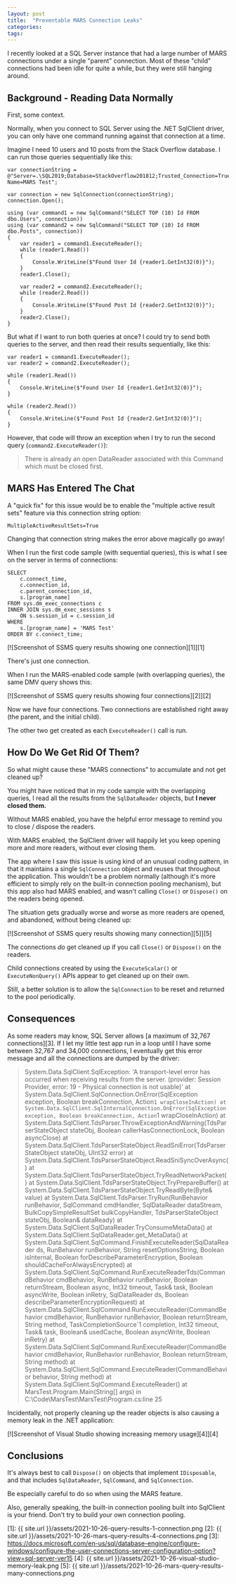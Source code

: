 ```yaml
---
layout: post
title:  "Preventable MARS Connection Leaks"
categories: 
tags: 
---
```


I recently looked at a SQL Server instance that had a large number of MARS connections under a single "parent" connection.  Most of these "child" connections had been idle for quite a while, but they were still hanging around.

## Background - Reading Data Normally

First, some context.

Normally, when you connect to SQL Server using the .NET SqlClient driver, you can only have one command running against that connection at a time.

Imagine I need 10 users and 10 posts from the Stack Overflow database.  I can run those queries sequentially like this:

    var connectionString = @"Server=.\SQL2019;Database=StackOverflow201812;Trusted_Connection=True;Application Name=MARS Test";

    var connection = new SqlConnection(connectionString);
    connection.Open();

    using (var command1 = new SqlCommand("SELECT TOP (10) Id FROM dbo.Users", connection))
    using (var command2 = new SqlCommand("SELECT TOP (10) Id FROM dbo.Posts", connection))
    {
        var reader1 = command1.ExecuteReader();
        while (reader1.Read())
        {
            Console.WriteLine($"Found User Id {reader1.GetInt32(0)}");
        }
        reader1.Close();

        var reader2 = command2.ExecuteReader();
        while (reader2.Read())
        {
            Console.WriteLine($"Found Post Id {reader2.GetInt32(0)}");
        }
        reader2.Close();
    }

But what if I want to run both queries at once?  I could try to send both queries to the server, and then read their results sequentially, like this:

    var reader1 = command1.ExecuteReader();
    var reader2 = command2.ExecuteReader();

    while (reader1.Read())
    {
        Console.WriteLine($"Found User Id {reader1.GetInt32(0)}");
    }

    while (reader2.Read())
    {
        Console.WriteLine($"Found Post Id {reader2.GetInt32(0)}");
    }

However, that code will throw an exception when I try to run the second query (`command2.ExecuteReader()`):

> There is already an open DataReader associated with this Command which must be closed first.

## MARS Has Entered The Chat

A "quick fix" for this issue would be to enable the "multiple active result sets" feature via this connection string option:

    MultipleActiveResultSets=True

Changing that connection string makes the error above magically go away!

When I run the first code sample (with sequential queries), this is what I see on the server in terms of connections:

    SELECT 
        c.connect_time,
        c.connection_id,
        c.parent_connection_id,
        s.[program_name]
    FROM sys.dm_exec_connections c
    INNER JOIN sys.dm_exec_sessions s
        ON s.session_id = c.session_id
    WHERE
        s.[program_name] = 'MARS Test'
    ORDER BY c.connect_time;

[![Screenshot of SSMS query results showing one connection][1]][1]

There's just one connection.

When I run the MARS-enabled code sample (with overlapping queries), the same DMV query shows this:

[![Screenshot of SSMS query results showing four connections][2]][2]

Now we have four connections.  Two connections are established right away (the parent, and the initial child).

The other two get created as each `ExecuteReader()` call is run.

## How Do We Get Rid Of Them?

So what might cause these "MARS connections" to accumulate and not get cleaned up?

You might have noticed that in my code sample with the overlapping queries, I read all the results from the `SqlDataReader` objects, but **I never closed them.**

Without MARS enabled, you have the helpful error message to remind you to close / dispose the readers.

With MARS enabled, the SqlClient driver will happily let you keep opening more and more readers, without ever closing them.

The app where I saw this issue is using kind of an unusual coding pattern, in that it maintains a single `SqlConnection` object and reuses that throughout the application. This wouldn't be a problem normally (although it's more efficient to simply rely on the built-in connection pooling mechanism), but this app also had MARS enabled, and wasn't calling `Close()` or `Dispose()` on the readers being opened.

The situation gets gradually worse and worse as more readers are opened, and abandoned, without being cleaned up:

[![Screenshot of SSMS query results showing many connection][5]][5]

The connections *do* get cleaned up if you call `Close()` or `Dispose()` on the readers.

Child connections created by using the `ExecuteScalar()` or `ExecuteNonQuery()` APIs appear to get cleaned up on their own.  

Still, a better solution is to allow the `SqlConnection` to be reset and returned to the pool periodically.

## Consequences

As some readers may know, SQL Server allows [a maximum of 32,767 connections][3].  If I let my little test app run in a loop until I have some between 32,767 and 34,000 connections, I eventually get this error message and all the connections are dumped by the driver:

> System.Data.SqlClient.SqlException: 'A transport-level error has occurred when receiving results from the server. (provider: Session Provider, error: 19 - Physical connection is not usable)'
>   at System.Data.SqlClient.SqlConnection.OnError(SqlException exception, Boolean breakConnection, Action`1 wrapCloseInAction)
>   at System.Data.SqlClient.SqlInternalConnection.OnError(SqlException exception, Boolean breakConnection, Action`1 wrapCloseInAction)
>   at System.Data.SqlClient.TdsParser.ThrowExceptionAndWarning(TdsParserStateObject stateObj, Boolean callerHasConnectionLock, Boolean asyncClose)
>   at System.Data.SqlClient.TdsParserStateObject.ReadSniError(TdsParserStateObject stateObj, UInt32 error)
>   at System.Data.SqlClient.TdsParserStateObject.ReadSniSyncOverAsync()
>   at System.Data.SqlClient.TdsParserStateObject.TryReadNetworkPacket()
>   at System.Data.SqlClient.TdsParserStateObject.TryPrepareBuffer()
>   at System.Data.SqlClient.TdsParserStateObject.TryReadByte(Byte& value)
>   at System.Data.SqlClient.TdsParser.TryRun(RunBehavior runBehavior, SqlCommand cmdHandler, SqlDataReader dataStream, BulkCopySimpleResultSet bulkCopyHandler, TdsParserStateObject stateObj, Boolean& dataReady)
>   at System.Data.SqlClient.SqlDataReader.TryConsumeMetaData()
>   at System.Data.SqlClient.SqlDataReader.get_MetaData()
>   at System.Data.SqlClient.SqlCommand.FinishExecuteReader(SqlDataReader ds, RunBehavior runBehavior, String resetOptionsString, Boolean isInternal, Boolean forDescribeParameterEncryption, Boolean shouldCacheForAlwaysEncrypted)
>   at System.Data.SqlClient.SqlCommand.RunExecuteReaderTds(CommandBehavior cmdBehavior, RunBehavior runBehavior, Boolean returnStream, Boolean async, Int32 timeout, Task& task, Boolean asyncWrite, Boolean inRetry, SqlDataReader ds, Boolean describeParameterEncryptionRequest)
>   at System.Data.SqlClient.SqlCommand.RunExecuteReader(CommandBehavior cmdBehavior, RunBehavior runBehavior, Boolean returnStream, String method, TaskCompletionSource`1 completion, Int32 timeout, Task& task, Boolean& usedCache, Boolean asyncWrite, Boolean inRetry)
>   at System.Data.SqlClient.SqlCommand.RunExecuteReader(CommandBehavior cmdBehavior, RunBehavior runBehavior, Boolean returnStream, String method)
>   at System.Data.SqlClient.SqlCommand.ExecuteReader(CommandBehavior behavior, String method)
>   at System.Data.SqlClient.SqlCommand.ExecuteReader()
>   at MarsTest.Program.Main(String[] args) in C:\Code\MarsTest\MarsTest\Program.cs:line 25

Incidentally, not properly cleaning up the reader objects is also causing a memory leak in the .NET application:

[![Screenshot of Visual Studio showing increasing memory usage][4]][4]

## Conclusions

It's always best to call `Dispose()` on objects that implement `IDisposable`, and that includes `SqlDataReader`, `SqlCommand`, and `SqlConnection`.

Be especially careful to do so when using the MARS feature.

Also, generally speaking, the built-in connection pooling built into SqlClient is your friend. Don't try to build your own connection pooling.

[1]: {{ site.url }}/assets/2021-10-26-query-results-1-connection.png
[2]: {{ site.url }}/assets/2021-10-26-mars-query-results-4-connections.png
[3]: https://docs.microsoft.com/en-us/sql/database-engine/configure-windows/configure-the-user-connections-server-configuration-option?view=sql-server-ver15
[4]: {{ site.url }}/assets/2021-10-26-visual-studio-memory-leak.png
[5]: {{ site.url }}/assets/2021-10-26-mars-query-results-many-connections.png